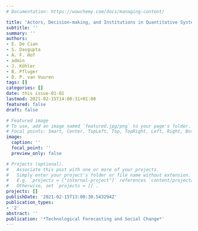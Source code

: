 ```yaml
---
# Documentation: https://wowchemy.com/docs/managing-content/

title: 'Actors, Decision-making, and Institutions in Quantitative System Modelling '
subtitle: ''
summary: ''
authors:
- E. De Cian
- S. Dasgupta
- A. F. Hof
- admin
- J. Köhler
- B. Pfluger
- D. P. van Vuuren
tags: []
categories: []
date: this issue-01-01
lastmod: 2021-02-15T14:00:31+01:00
featured: false
draft: false

# Featured image
# To use, add an image named `featured.jpg/png` to your page's folder.
# Focal points: Smart, Center, TopLeft, Top, TopRight, Left, Right, BottomLeft, Bottom, BottomRight.
image:
  caption: ''
  focal_point: ''
  preview_only: false

# Projects (optional).
#   Associate this post with one or more of your projects.
#   Simply enter your project's folder or file name without extension.
#   E.g. `projects = ["internal-project"]` references `content/project/deep-learning/index.md`.
#   Otherwise, set `projects = []`.
projects: []
publishDate: '2021-02-15T13:00:30.543294Z'
publication_types:
- '2'
abstract: ''
publication: '*Technological Forecasting and Social Change*'
---
```

